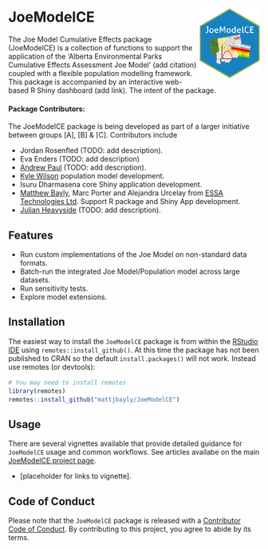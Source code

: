 
# JoeModelCE <img src="man/figures/JoeModelCE_small.png" align="right" style="max-width: 120px;"/>

<!-- badges: start -->
<!-- badges: end -->

The Joe Model Cumulative Effects package (JoeModelCE) is a collection of functions to support the application of the ‘Alberta Environmental Parks Cumulative Effects Assessment Joe Model’ (add citation) coupled with a flexible population modelling framework. This package is accompanied by an interactive web-based R Shiny dashboard (add link). The intent of the package.

#### Package Contributors:
The JoeModelCE package is being developed as part of a larger initiative between groups [A], [B] & [C]. 
Contributors include

- Jordan Rosenfled (TODO: add description).
- Eva Enders (TODO: add description)
- [Andrew Paul](https://github.com/andrewpaul68) (TODO: add description).
- [Kyle Wilson](https://github.com/klwilson23) population model development.
- Isuru Dharmasena core Shiny application development.
- [Matthew Bayly](https://github.com/mattjbayly), Marc Porter and Alejandra Urcelay from [ESSA Technologies Ltd](https://essa.com/). Support R package and Shiny App development.
- [Julian Heavyside](https://github.com/julianheavyside) (TODO: add description).


## Features
- Run custom implementations of the Joe Model on non-standard data formats.
- Batch-run the integrated Joe Model/Population model across large datasets.
- Run sensitivity tests.
- Explore model extensions.


## Installation

The easiest way to install the `JoeModelCE` package is from within the [RStudio IDE](https://www.rstudio.com/products/rstudio/download/) using `remotes::install_github()`. At this time the package has not been published to CRAN so the default `install.packages()` will not work. Instead use remotes (or devtools):
``` r
# You may need to install remotes
library(remotes)
remotes::install_github("mattjbayly/JoeModelCE")
```

## Usage
There are several vignettes available that provide detailed guidance for `JoeModelCE` usage and common workflows. See articles availabe on the main [JoeModelCE project page](https://essatech.github.io/JoeModelCE/index.html).
-   [placeholder for links to vignette].

## Code of Conduct

Please note that the `JoeModelCE` package is released with a [Contributor Code of Conduct](https://pkgs.rstudio.com/rmarkdown/CODE_OF_CONDUCT.html). By contributing to this project, you agree to abide by its terms.

